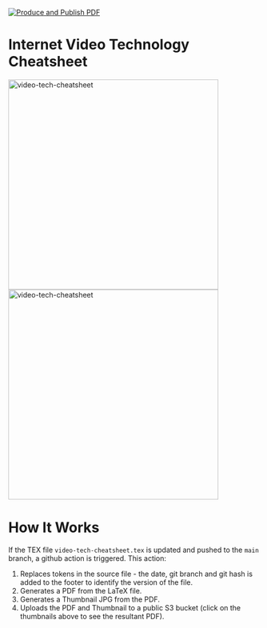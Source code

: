 [![Produce and Publish PDF](https://github.com/robert-will-brown/video-tech-cheatsheet/actions/workflows/produce-pdf.yml/badge.svg?branch=main)](https://github.com/robert-will-brown/video-tech-cheatsheet/actions/workflows/produce-pdf.yml)

# Internet Video Technology Cheatsheet

<p>
  <a href="https://rbcv.s3.eu-west-2.amazonaws.com/artifacts/rb-cv.pdf">
    <img src="https://video-tech-cheatsheet.s3.eu-west-2.amazonaws.com/artifacts/video-tech-cheatsheet-thumbnail-p1.jpg" alt="video-tech-cheatsheet" height="420">
    <img src="https://video-tech-cheatsheet.s3.eu-west-2.amazonaws.com/artifacts/video-tech-cheatsheet-thumbnail-p2.jpg" alt="video-tech-cheatsheet" height="420">
  </a>
</p>


# How It Works
If the TEX file `video-tech-cheatsheet.tex` is updated and pushed to the `main` branch, a github action is triggered.  This action:

 1. Replaces tokens in the source file - the date, git branch and git hash is added to the footer to identify the version of the file.
 1. Generates a PDF from the LaTeX file.
 1. Generates a Thumbnail JPG from the PDF.
 1. Uploads the PDF and Thumbnail to a public S3 bucket (click on the thumbnails above to see the resultant PDF).
